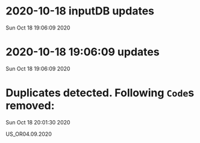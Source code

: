 
# 2020-10-18 inputDB updates 
 Sun Oct 18 19:06:09 2020 


# 2020-10-18 19:06:09 updates 
 Sun Oct 18 19:06:09 2020 


# Duplicates detected. Following `Code`s removed: 
 Sun Oct 18 20:01:30 2020 

US_OR04.09.2020